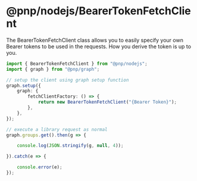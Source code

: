 # @pnp/nodejs/BearerTokenFetchClient

The BearerTokenFetchClient class allows you to easily specify your own Bearer tokens to be used in the requests. How you derive the token is up to you.

```TypeScript
import { BearerTokenFetchClient } from "@pnp/nodejs";
import { graph } from "@pnp/graph";

// setup the client using graph setup function
graph.setup({
    graph: {
        fetchClientFactory: () => {
            return new BearerTokenFetchClient("{Bearer Token}");
        },
    },
});

// execute a library request as normal
graph.groups.get().then(g => {

    console.log(JSON.stringify(g, null, 4));

}).catch(e => {

    console.error(e);
});
```